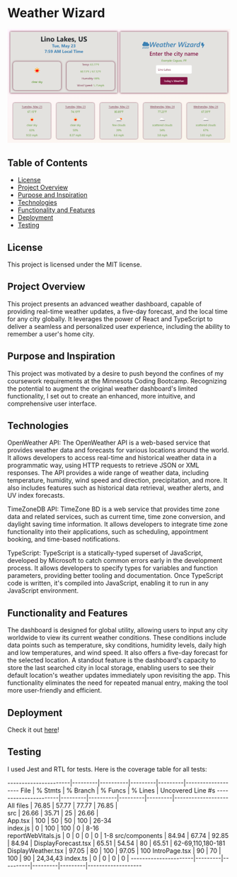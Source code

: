 # Weather Wizard

![Screenshot](./public/assets/weather-wizard.png)
## Table of Contents
- [License](#license)
- [Project Overview](#project-overview)
- [Purpose and Inspiration](#purpose-and-inspiration)
- [Technologies](#technologies)
- [Functionality and Features](#functionality-and-features)
- [Deployment](#Deployment)
- [Testing](#testing)

## License
This project is licensed under the MIT license.

## Project Overview
This project presents an advanced weather dashboard, capable of providing real-time weather updates, a five-day forecast, and the local time for any city globally. It leverages the power of React and TypeScript to deliver a seamless and personalized user experience, including the ability to remember a user's home city.

## Purpose and Inspiration
This project was motivated by a desire to push beyond the confines of my coursework requirements at the Minnesota Coding Bootcamp. Recognizing the potential to augment the original weather dashboard's limited functionality, I set out to create an enhanced, more intuitive, and comprehensive user interface.

## Technologies
OpenWeather API:
The OpenWeather API is a web-based service that provides weather data and forecasts for various locations around the world. It allows developers to access real-time and historical weather data in a programmatic way, using HTTP requests to retrieve JSON or XML responses. The API provides a wide range of weather data, including temperature, humidity, wind speed and direction, precipitation, and more. It also includes features such as historical data retrieval, weather alerts, and UV index forecasts. 

TimeZoneDB API:
TimeZone BD is a web service that provides time zone data and related services, such as current time, time zone conversion, and daylight saving time information. It allows developers to integrate time zone functionality into their applications, such as scheduling, appointment booking, and time-based notifications. 

TypeScript:
TypeScript is a statically-typed superset of JavaScript, developed by Microsoft to catch common errors early in the development process. It allows developers to specify types for variables and function parameters, providing better tooling and documentation. Once TypeScript code is written, it's compiled into JavaScript, enabling it to run in any JavaScript environment.

## Functionality and Features
The dashboard is designed for global utility, allowing users to input any city worldwide to view its current weather conditions. These conditions include data points such as temperature, sky conditions, humidity levels, daily high and low temperatures, and wind speed. It also offers a five-day forecast for the selected location. A standout feature is the dashboard's capacity to store the last searched city in local storage, enabling users to see their default location's weather updates immediately upon revisiting the app. This functionality eliminates the need for repeated manual entry, making the tool more user-friendly and efficient.

## Deployment
Check it out [here](https://weather-wizard4297.herokuapp.com/)!

## Testing
I used Jest and RTL for tests. Here is the coverage table for all tests:

----------------------|---------|----------|---------|---------|-------------------
File                  | % Stmts | % Branch | % Funcs | % Lines | Uncovered Line #s 
----------------------|---------|----------|---------|---------|-------------------
All files             |   76.85 |    57.77 |   77.77 |   76.85 |                   
 src                  |   26.66 |    35.71 |      25 |   26.66 |                   
  App.tsx             |     100 |       50 |      50 |     100 | 26-34             
  index.js            |       0 |      100 |     100 |       0 | 8-16              
  reportWebVitals.js  |       0 |        0 |       0 |       0 | 1-8
 src/components       |   84.94 |    67.74 |   92.85 |   84.94 | 
  DisplayForecast.tsx |   65.51 |    54.54 |      80 |   65.51 | 62-69,110,180-181
  DisplayWeather.tsx  |   97.05 |       80 |     100 |   97.05 | 100
  IntroPage.tsx       |      90 |       70 |     100 |      90 | 24,34,43
  index.ts            |       0 |        0 |       0 |       0 | 
----------------------|---------|----------|---------|---------|-------------------